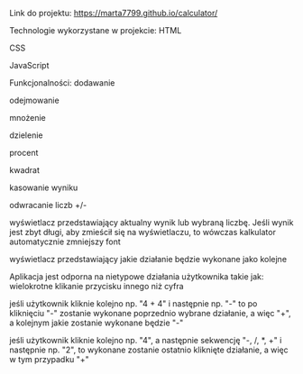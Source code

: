 Link do projektu: https://marta7799.github.io/calculator/

Technologie wykorzystane w projekcie:
HTML

CSS

JavaScript

Funkcjonalności:
dodawanie

odejmowanie

mnożenie

dzielenie

procent

kwadrat

kasowanie wyniku

odwracanie liczb +/-

wyświetlacz przedstawiający aktualny wynik lub wybraną liczbę. Jeśli wynik jest zbyt długi, aby zmieścił się na wyświetlaczu, to wówczas kalkulator automatycznie zmniejszy font

wyświetlacz przedstawiający jakie działanie będzie wykonane jako kolejne

Aplikacja jest odporna na nietypowe działania użytkownika takie jak:
wielokrotne klikanie przycisku innego niż cyfra

jeśli użytkownik kliknie kolejno np. "4 + 4" i następnie np. "-" to po kliknięciu "-" zostanie wykonane poprzednio wybrane działanie, a więc "+", a kolejnym jakie zostanie wykonane będzie "-"

jeśli użytkownik kliknie kolejno np. "4", a następnie sekwencję "-, /, \*, +" i następnie np. "2", to wykonane zostanie ostatnio kliknięte działanie, a więc w tym przypadku "+"
